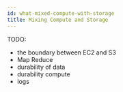 ```yaml
---
id: what-mixed-compute-with-storage
title: Mixing Compute and Storage
---
```


TODO:
* the boundary between EC2 and S3
* Map Reduce
* durability of data
* durability compute
* logs